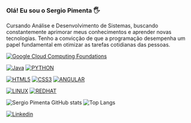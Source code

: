 ### Olá! Eu sou o Sergio Pimenta 🖐️ 
Cursando Análise e Desenvolvimento de Sistemas, buscando constantemente aprimorar meus conhecimentos e aprender novas tecnologias. Tenho a convicção de que a programação desempenha um papel fundamental em otimizar as tarefas cotidianas das pessoas.

[![Google Cloud Computing Foundations](https://img.shields.io/badge/Google_Cloud-4285F4?style=for-the-badge&logo=google-cloud&logoColor=white)](https://github.com/p1m3nt4)



[![Java](https://img.shields.io/badge/Java-ED8B00?style=for-the-badge&logo=openjdk&logoColor=white)](https://github.com/p1m3nt4) [![PYTHON](https://img.shields.io/badge/Python-14354C?style=for-the-badge&logo=python&logoColor=white)](https://github.com/p1m3nt4)


[![HTML5](https://img.shields.io/badge/HTML5-E34F26?style=for-the-badge&logo=html5&logoColor=white)](https://github.com/p1m3nt4)
[![CSS3](https://img.shields.io/badge/CSS3-1572B6?style=for-the-badge&logo=css3&logoColor=white)](https://github.com/p1m3nt4)
[![ANGULAR](https://img.shields.io/badge/Angular-DD0031?style=for-the-badge&logo=angular&logoColor=white)](https://github.com/p1m3nt4)


[![LINUX](https://img.shields.io/badge/Linux-FCC624?style=for-the-badge&logo=linux&logoColor=black)](https://github.com/p1m3nt4)
[![REDHAT](https://img.shields.io/badge/Red%20Hat-EE0000?style=for-the-badge&logo=redhat&logoColor=white)](https://github.com/p1m3nt4)


![Sergio Pimenta GitHub stats](https://github-readme-stats.vercel.app/api?username=p1m3nt4&show_icons=true&theme=dracula)    ![Top Langs](https://github-readme-stats.vercel.app/api/top-langs/?username=p1m3nt4&hide_progress=true)

[![Linkedin](https://img.shields.io/badge/LinkedIn-0077B5?style=for-the-badge&logo=linkedin&logoColor=white)](https://www.linkedin.com/in/antonio-pimenta-80aa10273/)  
